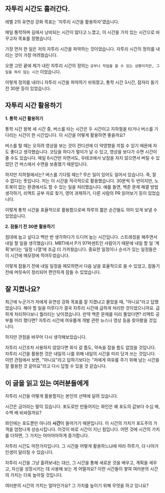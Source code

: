 ## 자투리 시간도 흘러간다.

레벨 2의 유연성 강화 목표는 '자투리 시간을 활용하자'였습니다.

매일 통학하며 길에서 낭비되는 시간이 많다고 느꼈고, 이 시간을 가치 있는 시간으로 바꾸고자 목표를 정했습니다.

가장 먼저 한 일은 저의 자투리 시간을 파악하는 것이었습니다. 자투리 시간의 정의를 내리는 것이 가장 어려웠습니다.

오랜 고민 끝에 제가 내린 자투리 시간의 정의는 `공부나 작업을 할 수 있는 상황이지만, 그 일을 하지 않는 시간` 이었습니다.

이렇게 정의를 내리니 자투리 시간을 파악하기 쉬워졌고, 통학 시간 3시간, 잠자리 들기 전 30분 등이 있었습니다.

## 자투리 시간 활용하기

**1\. 통학 시간 활용하기**

통학 시간 왕복 세 시간 중, 버스를 타는 시간은 두 시간이고 지하철을 타거나 버스를 기다리는 시간이 한 시간입니다. 이 시간을 어떻게 활용하면 좋을까요?

버스를 탈 때는 오히려 영상을 보는 것이 컨디션에 더 악영향을 끼칠 수 있기 때문에 자도 좋다고 생각했습니다. 코딩을 하다가 멀미가 날 수 있고, 영상을 보다가 수면 시간이 줄 수도 있습니다. 매일 6시간만 자면서도, 우테코에서 낮잠을 자지 않으면서 버틸 수 있었던 건 버스에서 수면을 보충했기 때문입니다.

하지만 지하철에서는? 버스를 기다릴 때는? 무슨 일이 있어도 일어서 있습니다. 즉, 잘 수 없다는 뜻입니다. 저는 이 시간을 적극적으로 활용했습니다. 30분씩 두 번이지만, 노트북이 없는 환경에서도 할 수 있는 일을 처리했습니다. 예를 들면, 백준 문제 해결 방법 생각하기, 리액트 공부 자료 찾기, 영어 과제하기, 다른 사람의 PR 읽어보기 등이 있었습니다.

이렇게 통학 시간을 효율적으로 활용함으로써 하루의 짧은 순간들도 의미 있게 보낼 수 있었습니다.

**2\. 잠들기 전 30분 활용하기**

침대에 눕고 싶다고 백만 번 생각하다가 드디어 눕는 시간입니다. 스트레칭을 해주면서 내일 할 일을 생각했습니다. MBTI에서 P가 97퍼센트인 사람이기 때문에 내일 할 일 ‘계획’보다는 ‘일정 나열’에 조금 더 가까웠습니다. 중요한 일정이나 순서가 있는 일정들은 이 시간에 메모장에 적어두었습니다.

이렇게 잠들기 전에 내일 일정을 메모하면서 다음 날을 효율적으로 쓸 수 있었고, 잠들기 전에 머릿속이 정리되어 편안하게 잠들 수 있었습니다.

## 잘 지켰나요?

최근에 누군가가 저에게 유연성 강화 목표를 잘 지켰냐고 물었을 때, "아니요"라고 답했었습니다. 해야 할 일을 미루다가 결국 자투리 시간에 급하게 처리한 것이었으니까요. 급하게 처리하다보니 퀄리티는 낮아졌습니다.
만약 백준 문제를 미리 풀었다면? 리액트 공부를 미리 했다면? 자투리 시간에 여유롭게 개발 관련 뉴스나 영상 등을 찾아봤을 것입니다.

하지만 관점을 바꾸어 다시 생각해보았습니다.

자투리 시간조차 사용하지 않았다면 회식 갈 틈도, 약속을 잡을 틈도 없었을 것입니다. 자투리 시간을 활용한 것은 내일의 나를 위해 내일의 시간을 미리 당겨 쓰는 것입니다. 이런 관점에서 보면, "아니요"라고 답하기보다는 "저에게 여유를 주기 위해 남는 시간을 잘 활용한 것 같아요"라고 다시 답할 수 있을 것 같습니다.

## 이 글을 읽고 있는 여러분들에게

자투리 시간을 어떻게 활용할지는 본인의 선택에 달려 있습니다.

시간은 금이라는 말이 있습니다. 포도로만 만들어지는 와인은 왜 포도의 값보다 수십 배, 수백 배 비싸질까요?

와인에는 포도뿐만 아니라 **시간**이 들어가기 때문입니다. 이 시간의 가치가 포도주의 가격을 엄청나게 상승시킵니다. 이것이 바로 시간이 지닌 힘입니다. 어떤 것에 시간의 가치를 더하면, 그 가치는 어마어마하게 증가합니다.

자투리 시간도 마찬가지입니다. 그 시간을 어떻게 활용하느냐에 따라 하루가, 더 나아가 인생이 달라질 수 있습니다.

자투리 시간을 그냥 흘려보내는 대신, 그 시간을 통해 새로운 것을 배우고, 계획을 세우고, 자신을 성장시키는 데 사용해 보는 게 어떨까요? 이런 시간들이 쌓여 여러분의 시간의 가치는 더욱 높아질 것입니다.

여러분의 시간의 가치는 얼마인가요? 그 가치를 높이기 위해 무엇을 하고 있나요?
